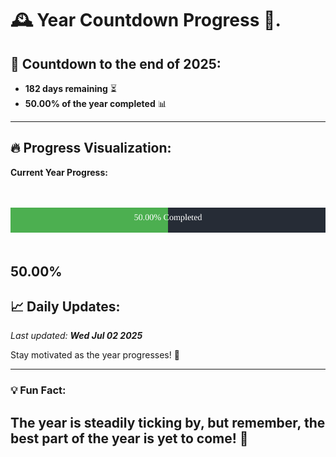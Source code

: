 
# &#x1F570; **Year Countdown Progress** &#x1F389;.

## &#x1F4C5; Countdown to the end of 2025:
- **182 days remaining** &#x23F3;
- **50.00% of the year completed** &#x1F4CA;

---

## &#x1F525; **Progress Visualization**:

**Current Year Progress:**

<br><br>
![Progress Bar](https://raw.githubusercontent.com/dayanidigv/year-countdown-progress/main/progress-bar.svg)
<br><br>

**50.00%**
---

## &#x1F4C8; **Daily Updates**:

_Last updated: **Wed Jul 02 2025**_

Stay motivated as the year progresses! &#x1F680;

--- 

### &#x1F4A1; **Fun Fact:**
The year is steadily ticking by, but remember, the best part of the year is yet to come! &#x1F31F;
---
